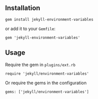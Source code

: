 ## Installation
```
gem install jekyll-environment-variables
```
or add it to your `Gemfile`:
```
gem 'jekyll-environment-variables'
```

## Usage

Require the gem in `plugins/ext.rb`
```
require 'jekyll/environment-variables'
```

Or require the gems in the configuration
```
gems: ['jekyll/environment-variables']
```
